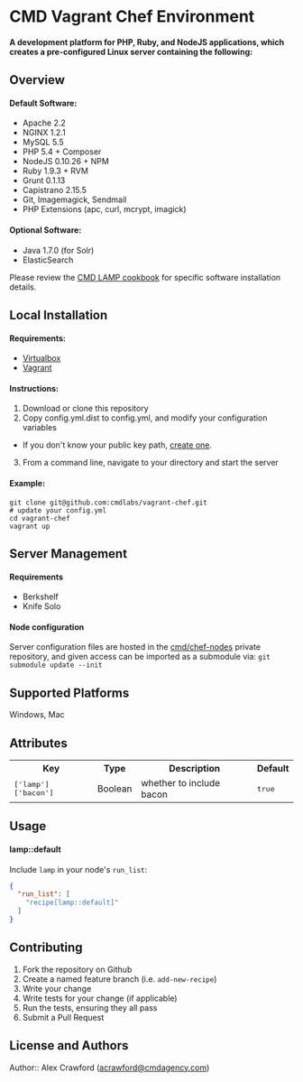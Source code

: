 # CMD Vagrant Chef Environment

#### A development platform for PHP, Ruby, and NodeJS applications, which creates a pre-configured Linux server containing the following:

## Overview

#### Default Software:

- Apache 2.2
- NGINX 1.2.1
- MySQL 5.5
- PHP 5.4 + Composer
- NodeJS 0.10.26 + NPM
- Ruby 1.9.3 + RVM
- Grunt 0.1.13
- Capistrano 2.15.5
- Git, Imagemagick, Sendmail
- PHP Extensions (apc, curl, mcrypt, imagick)

#### Optional Software:

- Java 1.7.0 (for Solr)
- ElasticSearch

Please review the [CMD LAMP cookbook](https://github.com/cmd-cookbooks/lamp) for specific software installation details.

## Local Installation

#### Requirements:

- [Virtualbox](https://www.virtualbox.org/)
- [Vagrant](http://www.vagrantup.com/)

#### Instructions:

1. Download or clone this repository
2. Copy config.yml.dist to config.yml, and modify your configuration variables
  - If you don't know your public key path, [create one](https://help.github.com/articles/generating-ssh-keys).
3. From a command line, navigate to your directory and start the server

#### Example:

```
git clone git@github.com:cmdlabs/vagrant-chef.git
# update your config.yml
cd vagrant-chef
vagrant up
```

## Server Management

#### Requirements

 - Berkshelf
 - Knife Solo

#### Node configuration

Server configuration files are hosted in the [cmd/chef-nodes](/cmd/chef-nodes) private repository,
and given access can be imported as a submodule via: `git submodule update --init`

## Supported Platforms

Windows, Mac

## Attributes

<table>
  <tr>
    <th>Key</th>
    <th>Type</th>
    <th>Description</th>
    <th>Default</th>
  </tr>
  <tr>
    <td><tt>['lamp']['bacon']</tt></td>
    <td>Boolean</td>
    <td>whether to include bacon</td>
    <td><tt>true</tt></td>
  </tr>
</table>

## Usage

#### lamp::default

Include `lamp` in your node's `run_list`:

```json
{
  "run_list": [
    "recipe[lamp::default]"
  ]
}
```

## Contributing

1. Fork the repository on Github
2. Create a named feature branch (i.e. `add-new-recipe`)
3. Write your change
4. Write tests for your change (if applicable)
5. Run the tests, ensuring they all pass
6. Submit a Pull Request

## License and Authors

Author:: Alex Crawford (acrawford@cmdagency.com)
